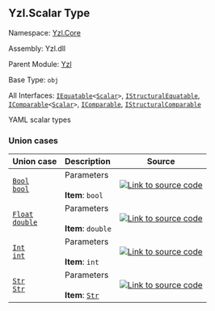 ## Yzl.Scalar Type

Namespace: [Yzl.Core](http://localhost:8089/reference/yzl-core)

Assembly: Yzl.dll

Parent Module: [Yzl](http://localhost:8089/reference/yzl-core-yzl)

Base Type: <code>obj</code>

All Interfaces: <code><span><a href="https://docs.microsoft.com/dotnet/api/system.iequatable-1">IEquatable</a>&lt;<a href="http://localhost:8089/reference/yzl-core-yzl-scalar">Scalar</a>&gt;</span></code>, <code><a href="https://docs.microsoft.com/dotnet/api/system.collections.istructuralequatable">IStructuralEquatable</a></code>, <code><span><a href="https://docs.microsoft.com/dotnet/api/system.icomparable-1">IComparable</a>&lt;<a href="http://localhost:8089/reference/yzl-core-yzl-scalar">Scalar</a>&gt;</span></code>, <code><a href="https://docs.microsoft.com/dotnet/api/system.icomparable">IComparable</a></code>, <code><a href="https://docs.microsoft.com/dotnet/api/system.collections.istructuralcomparable">IStructuralComparable</a></code>

YAML scalar types

### Union cases

Union case | Description | Source
:--- | :--- | :---:
[<code><span>Bool&#32;bool</span></code>](#Bool) | Parameters<br /><br />**Item**: <code>bool</code><br /> | [![Link to source code](http://localhost:8089/content/img/github.png)](https://github.com/queil/yzl/tree/master/src/Yzl/Yzl.fs#L75-75)
[<code><span>Float&#32;double</span></code>](#Float) | Parameters<br /><br />**Item**: <code>double</code><br /> | [![Link to source code](http://localhost:8089/content/img/github.png)](https://github.com/queil/yzl/tree/master/src/Yzl/Yzl.fs#L73-73)
[<code><span>Int&#32;int</span></code>](#Int) | Parameters<br /><br />**Item**: <code>int</code><br /> | [![Link to source code](http://localhost:8089/content/img/github.png)](https://github.com/queil/yzl/tree/master/src/Yzl/Yzl.fs#L72-72)
[<code><span>Str&#32;<a href="http://localhost:8089/reference/yzl-core-yzl-str">Str</a></span></code>](#Str) | Parameters<br /><br />**Item**: <code><a href="http://localhost:8089/reference/yzl-core-yzl-str">Str</a></code><br /> | [![Link to source code](http://localhost:8089/content/img/github.png)](https://github.com/queil/yzl/tree/master/src/Yzl/Yzl.fs#L74-74)



